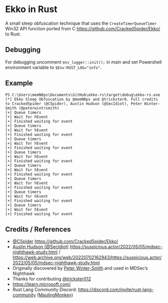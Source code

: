 # Ekko in Rust

A small sleep obfuscation technique that uses the `CreateTimerQueueTimer` Win32 API function ported from C https://github.com/Cracked5pider/Ekko/ to Rust.

## Debugging

For debugging uncomment `env_logger::init();` in main and set Powershell environment variable to `$Env:RUST_LOG="info"`.

## Example

```
PS C:\Users\memN0ps\Documents\GitHub\ekko-rs\target\debug\ekko-rs.exe
[*] Ekko Sleep Obfuscation by @memN0ps and @trickster0. Full credits to Cracked5pider (@C5pider), Austin Hudson (@SecIdiot), Peter Winter-Smith (@peterwintrsmith)
[+] Queue timers
[+] Wait for hEvent
[+] Finished waiting for event
[+] Queue timers
[+] Wait for hEvent
[+] Finished waiting for event
[+] Queue timers
[+] Wait for hEvent
[+] Finished waiting for event
[+] Queue timers
[+] Wait for hEvent
[+] Finished waiting for event
[+] Queue timers
[+] Wait for hEvent
[+] Finished waiting for event
[+] Queue timers
[+] Wait for hEvent
[+] Finished waiting for event
[+] Queue timers
[+] Wait for hEvent
[+] Finished waiting for event
[+] Queue timers
[+] Wait for hEvent
[+] Finished waiting for event
```

## Credits / References

- [@C5pider](https://twitter.com/C5pider) https://github.com/Cracked5pider/Ekko/
- [Austin Hudson (@SecIdiot)](https://twitter.com/ilove2pwn_) https://suspicious.actor/2022/05/05/mdsec-nighthawk-study.html / https://web.archive.org/web/20220702162943/https://suspicious.actor/2022/05/05/mdsec-nighthawk-study.html
- Originally discovered by [Peter Winter-Smith](peterwintrsmith) and used in MDSec’s Nighthawk
- Thanks for contributing [@trickster012](https://twitter.com/trickster012)
- https://learn.microsoft.com/
- Rust Lang Community Discord: https://discord.com/invite/rust-lang-community ([MaulingMonkey](https://github.com/MaulingMonkey/))